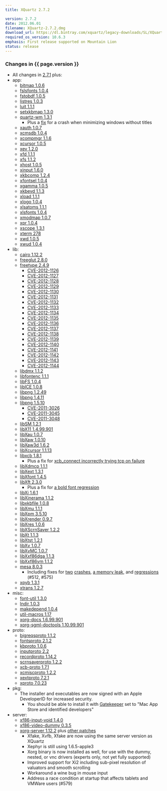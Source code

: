 ```yaml
---
title: XQuartz 2.7.2

version: 2.7.2
date: 2012.06.01
filename: XQuartz-2.7.2.dmg
download_url: https://dl.bintray.com/xquartz/legacy-downloads/SL/XQuartz-2.7.2.dmg
required_os_version: 10.6.3
emphasis: First release supported on Mountain Lion
status: release
---
```


### Changes in {{ page.version }} ###
  * All changes in [2.7.1](XQuartz-2.7.1.html) plus:
  * app:
    * [bitmap 1.0.6](https://lists.freedesktop.org/archives/xorg-announce/2012-March/001875.html)
    * [fslsfonts 1.0.4](https://lists.freedesktop.org/archives/xorg-announce/2012-April/001938.html)
    * [fstobdf 1.0.5](https://lists.freedesktop.org/archives/xorg-announce/2012-April/001939.html)
    * [listres 1.0.3](https://lists.freedesktop.org/archives/xorg-announce/2012-February/001838.html)
    * [luit 1.1.1](https://lists.freedesktop.org/archives/xorg-announce/2012-March/001894.html)
    * [setxkbmap 1.3.0](https://lists.freedesktop.org/archives/xorg-announce/2012-March/001895.html)
    * [quartz-wm 1.3.1](https://github.com/jeremyhu/quartz-wm/commit/quartz-wm-1.3.1)
      * Plus a [fix](https://github.com/jeremyhu/quartz-wm/commit/c28527b1340c51f2b492a31e49127106cebbfc5d) for a crash when minimizing windows without titles
    * [xauth 1.0.7](https://lists.freedesktop.org/archives/xorg-announce/2012-March/001896.html)
    * [xcmsdb 1.0.4](https://lists.freedesktop.org/archives/xorg-announce/2012-February/001823.html)
    * [xcompmgr 1.1.6](https://lists.freedesktop.org/archives/xorg-announce/2012-February/001824.html)
    * [xcursor 1.0.5](https://lists.freedesktop.org/archives/xorg-announce/2012-March/001897.html)
    * [xev 1.2.0](https://lists.freedesktop.org/archives/xorg-announce/2012-February/001830.html)
    * [xfd 1.1.1](https://lists.freedesktop.org/archives/xorg-announce/2012-February/001826.html)
    * [xfs 1.1.2](https://lists.freedesktop.org/archives/xorg-announce/2012-February/001837.html)
    * [xhost 1.0.5](https://lists.freedesktop.org/archives/xorg-announce/2012-March/001898.html)
    * [xinput 1.6.0](https://lists.freedesktop.org/archives/xorg-announce/2012-May/001955.html)
    * [xkbcomp 1.2.4](https://lists.freedesktop.org/archives/xorg-announce/2012-March/001899.html)
    * [xfontsel 1.0.4](https://lists.freedesktop.org/archives/xorg-announce/2012-March/001900.html)
    * [xgamma 1.0.5](https://lists.freedesktop.org/archives/xorg-announce/2012-March/001901.html)
    * [xkbevd 1.1.3](https://lists.freedesktop.org/archives/xorg-announce/2012-March/001902.html)
    * [xload 1.1.1](https://lists.freedesktop.org/archives/xorg-announce/2012-March/001904.html)
    * [xlogo 1.0.4](https://lists.freedesktop.org/archives/xorg-announce/2012-March/001905.html)
    * [xlsatoms 1.1.1](https://lists.freedesktop.org/archives/xorg-announce/2012-March/001925.html)
    * [xlsfonts 1.0.4](https://lists.freedesktop.org/archives/xorg-announce/2012-April/001936.html)
    * [xmodmap 1.0.7](https://lists.freedesktop.org/archives/xorg-announce/2012-April/001940.html)
    * [xpr 1.0.4](https://lists.freedesktop.org/archives/xorg-announce/2012-March/001926.html)
    * [xscope 1.3.1](https://lists.freedesktop.org/archives/xorg-announce/2012-February/001831.html)
    * [xterm 278](https://lists.freedesktop.org/archives/xorg/2012-January/053994.html)
    * [xwd 1.0.5](https://lists.freedesktop.org/archives/xorg-announce/2012-February/001833.html)
    * [xwud 1.0.4](https://lists.freedesktop.org/archives/xorg-announce/2012-March/001927.html)
  * lib:
    * [cairo 1.12.2](http://cairographics.org/news/cairo-1.12.2)
    * [freeglut 2.8.0](http://freeglut.sourceforge.net/news.php)
    * [freetype 2.4.9](http://sourceforge.net/projects/freetype/files/freetype2/2.4.9/README/view)
      * [CVE-2012-1126](http://cve.mitre.org/cgi-bin/cvename.cgi?name=CVE-2012-1126)
      * [CVE-2012-1127](http://cve.mitre.org/cgi-bin/cvename.cgi?name=CVE-2012-1127)
      * [CVE-2012-1128](http://cve.mitre.org/cgi-bin/cvename.cgi?name=CVE-2012-1128)
      * [CVE-2012-1129](http://cve.mitre.org/cgi-bin/cvename.cgi?name=CVE-2012-1129)
      * [CVE-2012-1130](http://cve.mitre.org/cgi-bin/cvename.cgi?name=CVE-2012-1130)
      * [CVE-2012-1131](http://cve.mitre.org/cgi-bin/cvename.cgi?name=CVE-2012-1131)
      * [CVE-2012-1132](http://cve.mitre.org/cgi-bin/cvename.cgi?name=CVE-2012-1132)
      * [CVE-2012-1133](http://cve.mitre.org/cgi-bin/cvename.cgi?name=CVE-2012-1133)
      * [CVE-2012-1134](http://cve.mitre.org/cgi-bin/cvename.cgi?name=CVE-2012-1134)
      * [CVE-2012-1135](http://cve.mitre.org/cgi-bin/cvename.cgi?name=CVE-2012-1135)
      * [CVE-2012-1136](http://cve.mitre.org/cgi-bin/cvename.cgi?name=CVE-2012-1136)
      * [CVE-2012-1137](http://cve.mitre.org/cgi-bin/cvename.cgi?name=CVE-2012-1137)
      * [CVE-2012-1138](http://cve.mitre.org/cgi-bin/cvename.cgi?name=CVE-2012-1138)
      * [CVE-2012-1139](http://cve.mitre.org/cgi-bin/cvename.cgi?name=CVE-2012-1139)
      * [CVE-2012-1140](http://cve.mitre.org/cgi-bin/cvename.cgi?name=CVE-2012-1140)
      * [CVE-2012-1141](http://cve.mitre.org/cgi-bin/cvename.cgi?name=CVE-2012-1141)
      * [CVE-2012-1142](http://cve.mitre.org/cgi-bin/cvename.cgi?name=CVE-2012-1142)
      * [CVE-2012-1143](http://cve.mitre.org/cgi-bin/cvename.cgi?name=CVE-2012-1143)
      * [CVE-2012-1144](http://cve.mitre.org/cgi-bin/cvename.cgi?name=CVE-2012-1144)
    * [libdmx 1.1.2](https://lists.freedesktop.org/archives/xorg-announce/2012-March/001867.html)
    * [libfontenc 1.1.1](https://lists.freedesktop.org/archives/xorg-announce/2012-March/001841.html)
    * [libFS 1.0.4](https://lists.freedesktop.org/archives/xorg-announce/2012-March/001842.html)
    * [libICE 1.0.8](https://lists.freedesktop.org/archives/xorg-announce/2012-March/001843.html)
    * [libpng 1.2.49](http://sourceforge.net/mailarchive/message.php?msg_id=29055938)
    * [libpng 1.4.11](http://sourceforge.net/mailarchive/message.php?msg_id=29055938)
    * [libpng 1.5.10](http://sourceforge.net/mailarchive/message.php?msg_id=29055938)
      * [CVE-2011-3026](http://cve.mitre.org/cgi-bin/cvename.cgi?name=CVE-2011-3026)
      * [CVE-2011-3045](http://cve.mitre.org/cgi-bin/cvename.cgi?name=CVE-2011-3045)
      * [CVE-2011-3048](http://cve.mitre.org/cgi-bin/cvename.cgi?name=CVE-2011-3048)
    * [libSM 1.2.1](https://lists.freedesktop.org/archives/xorg-announce/2012-March/001844.html)
    * [libX11 1.4.99.901](https://lists.freedesktop.org/archives/xorg-announce/2012-March/001882.html)
    * [libXau 1.0.7](https://lists.freedesktop.org/archives/xorg-announce/2012-March/001849.html)
    * [libXaw 1.0.10](https://lists.freedesktop.org/archives/xorg-announce/2012-March/001891.html)
    * [libXaw3d 1.6.2](https://lists.freedesktop.org/archives/xorg/2012-March/054376.html)
    * [libXcursor 1.1.13](https://lists.freedesktop.org/archives/xorg-announce/2012-March/001852.html)
    * [libxcb 1.8.1](https://lists.freedesktop.org/archives/xorg-announce/2012-March/001876.html)
      * Plus a fix for [xcb_connect incorrectly trying tcp on failure](http://cgit.freedesktop.org/xcb/libxcb/commit/?id=5f8f2ba1c4f9ac74c8f301dcca8566e296e37995)
    * [libXdmcp 1.1.1](https://lists.freedesktop.org/archives/xorg-announce/2012-March/001853.html)
    * [libXext 1.3.1](https://lists.freedesktop.org/archives/xorg-announce/2012-March/001854.html)
    * [libXfont 1.4.5](https://lists.freedesktop.org/archives/xorg-announce/2012-March/001840.html)
    * [libXft 2.3.0](https://lists.freedesktop.org/archives/xorg-announce/2012-March/001855.html)
      * Plus a fix for [a bold font regression](https://bugs.freedesktop.org/show_bug.cgi?id=42173)
    * [libXi 1.6.1](https://lists.freedesktop.org/archives/xorg-announce/2012-May/001945.html)
    * [libXinerama 1.1.2](https://lists.freedesktop.org/archives/xorg-announce/2012-March/001856.html)
    * [libxkbfile 1.0.8](https://lists.freedesktop.org/archives/xorg-announce/2012-March/001857.html)
    * [libXmu 1.1.1](https://lists.freedesktop.org/archives/xorg-announce/2012-March/001848.html)
    * [libXpm 3.5.10](https://lists.freedesktop.org/archives/xorg-announce/2012-March/001858.html)
    * [libXrender 0.9.7](https://lists.freedesktop.org/archives/xorg-announce/2012-March/001859.html)
    * [libXres 1.0.6](https://lists.freedesktop.org/archives/xorg-announce/2012-March/001860.html)
    * [libXScrnSaver 1.2.2](https://lists.freedesktop.org/archives/xorg-announce/2012-March/001861.html)
    * [libXt 1.1.3](https://lists.freedesktop.org/archives/xorg-announce/2012-March/001883.html)
    * [libXtst 1.2.1](https://lists.freedesktop.org/archives/xorg-announce/2012-March/001862.html)
    * [libXv 1.0.7](https://lists.freedesktop.org/archives/xorg-announce/2012-March/001863.html)
    * [libXvMC 1.0.7](https://lists.freedesktop.org/archives/xorg-announce/2012-March/001864.html)
    * [libXxf86dga 1.1.3](https://lists.freedesktop.org/archives/xorg-announce/2012-March/001865.html)
    * [libXxf86vm 1.1.2](https://lists.freedesktop.org/archives/xorg-announce/2012-March/001866.html)
    * [mesa 8.0.3](http://mesa3d.org/relnotes-8.0.3.html)
      * Including fixes for [two](http://cgit.freedesktop.org/mesa/mesa/commit/?h=8.0&id=bb30e76328e9dd80b0c7a7688828e3cf8e662b1b) [crashes](http://cgit.freedesktop.org/mesa/mesa/commit/?h=8.0&id=6095a17534c2694760300701fee59a320950f271), [a memory leak](http://cgit.freedesktop.org/mesa/mesa/commit/?h=8.0&id=69d8a25d429bccf960e98e5c126e1ef2ae4ffe9d), and [regres](http://cgit.freedesktop.org/mesa/mesa/commit/?h=8.0&id=7e624edba4c9f0fb2bcc322ef0b1b6401aa0a075)[sions](http://cgit.freedesktop.org/mesa/mesa/commit/?h=8.0&id=9724c8d13c09773dcf9674f15accd8f2f4d148ff) (#512, #575)
    * [xpyb 1.3.1](https://lists.freedesktop.org/archives/xcb/2012-March/007701.html)
    * [xtrans 1.2.7](https://lists.freedesktop.org/archives/xorg-announce/2012-March/001892.html)
  * misc:
    * [font-util 1.3.0](https://lists.freedesktop.org/archives/xorg-announce/2012-February/001836.html)
    * [lndir 1.0.3](https://lists.freedesktop.org/archives/xorg-announce/2012-March/001869.html)
    * [makedepend 1.0.4](https://lists.freedesktop.org/archives/xorg-announce/2012-March/001870.html)
    * [util-macros 1.17](https://lists.freedesktop.org/archives/xorg-announce/2012-March/001879.html)
    * [xorg-docs 1.6.99.901](https://lists.freedesktop.org/archives/xorg-announce/2012-April/001932.html)
    * [xorg-sgml-doctools 1.10.99.901](https://lists.freedesktop.org/archives/xorg-announce/2012-April/001931.html)
  * proto:
    * [bigreqsproto 1.1.2](https://lists.freedesktop.org/archives/xorg-announce/2012-March/001893.html)
    * [fontsproto 2.1.2](https://lists.freedesktop.org/archives/xorg-announce/2012-March/001893.html)
    * [kbproto 1.0.6](https://lists.freedesktop.org/archives/xorg-announce/2012-March/001893.html)
    * [inputproto 2.2](https://lists.freedesktop.org/archives/xorg-announce/2012-March/001839.html)
    * [recordproto 1.14.2](https://lists.freedesktop.org/archives/xorg-announce/2012-March/001893.html)
    * [scrnsaverproto 1.2.2](https://lists.freedesktop.org/archives/xorg-announce/2012-March/001893.html)
    * [xcb-proto 1.7.1](https://lists.freedesktop.org/archives/xorg-announce/2012-March/001907.html)
    * [xcmiscproto 1.2.2](https://lists.freedesktop.org/archives/xorg-announce/2012-March/001893.html)
    * [xextproto 7.2.1](https://lists.freedesktop.org/archives/xorg-announce/2012-March/001893.html)
    * [xproto 7.0.23](https://lists.freedesktop.org/archives/xorg-announce/2012-March/001884.html)
  * pkg:
    * The installer and executables are now signed with an Apple DeveloperID for increased security.
      * You should be able to install it with [Gatekeeper](http://www.apple.com/macosx/mountain-lion/features.html#gatekeeper) set to "Mac App Store and identified developers"
  * server:
    * [xf86-input-void 1.4.0](https://lists.x.org/archives/xorg-announce/2011-May/001658.html)
    * [xf86-video-dummy 0.3.5](https://lists.x.org/archives/xorg-announce/2011-December/001785.html)
    * [xorg-server 1.12.2](https://lists.freedesktop.org/archives/xorg-announce/2012-May/001963.html) plus [other patches](https://github.com/XQuartz/xorg-server/commits/XQuartz-2.7.2)
      * Xfake, Xvfb, Xfake are now using the same server version as XQuartz
      * Xephyr is still using 1.6.5-apple3
      * Xorg binary is now installed as well, for use with the dummy, nested, or vnc drivers (experts only, not yet fully supported)
      * Improved support for Xi2 including sub-pixel resolution of valuators and smooth scrolling
      * Workaround a wine bug in mouse input
      * Address a race condition at startup that affects tablets and VMWare users (#579)
